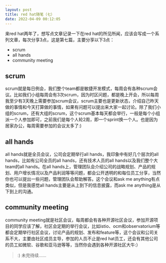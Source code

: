 ```yaml
---
layout: post
title: red hat随笔（七）
date: 2022-04-09 00:12:05
---
```


来red hat两年了，想写点文章记录一下在red hat的所见所闻，应该会写成一个系列文章，每次分享3点，这是第七篇，主要分享以下3点：

- scrum
- all hands
- community meeting

## scrum

scrum就是每日例会，我们整个team都是敏捷开发模式，每周会有各种scrum会议。比如我们小组每周会有3次scrum，因为时区问题，都是晚上开会，所以每周我至少有3天晚上需要参加scrum会议，scrum主要也是更新状态，介绍自己昨天做的事情和今天打算做的事情，如果有问题可以提出来大家一起讨论。除了我们小组的scrum，还有大组的scrum，这个scrum基本每天都会举行，一般是每个小组派一个人参加即可，之前我们是每个人轮2周，即一个sprint换一个人。也是因为居家办公，每周需要参加的会议太多了:)

## all hands

all hands就是全员会议，公司会定期举行all hands，我印象中有好几个层次的all hands，比如有公司全员的all hands，还有技术人员的all hands以及我们整个大team的all hands。在all hands上，管理团队会介绍公司的战略规划、产品的规划、用户增长情况以及产品利润等等问题，都会公开透明的和每位员工分享，当然你也可以提出一些问题，管理团队会帮助解答。这个会议和ask me anything有点类似，但是我感觉all hands主要是从上到下的信息披露，而ask me anything是从下到上的沟通。

## community meeting

community meeting就是社区会议，每周都会有各种开源社区会议，参加开源项目的同学应该了解，社区会定期的举行会议，比如istio、ocm和observatorium等都会定期举行社区会议，讨论产品的规划、发布和feature等，这个会议和公司关系不大，主要由社区成员主导，参加的人员不止是red hat员工，还会有其他公司的员工如微软、谷歌和亚马逊等等，当然你会遇到各种开源社区大牛:）

> :) 未完待续......
